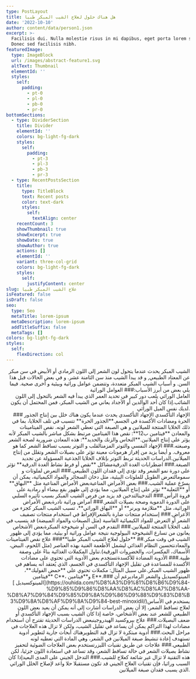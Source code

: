 ```yaml
---
type: PostLayout
title: هل هناك حلول لعلاج الشيب المبكر طبيا
date: '2022-10-10'
author: content/data/person1.json
excerpt: >-
  Facilisis dui. Nulla molestie risus in mi dapibus, eget porta lorem semper.
  Donec sed facilisis nibh.
featuredImage:
  type: ImageBlock
  url: /images/abstract-feature1.svg
  altText: Thumbnail
  elementId: ''
  styles:
    self:
      padding:
        - pt-0
        - pl-0
        - pb-0
        - pr-0
bottomSections:
  - type: DividerSection
    title: Divider
    elementId: ''
    colors: bg-light-fg-dark
    styles:
      self:
        padding:
          - pt-3
          - pl-3
          - pb-3
          - pr-3
  - type: RecentPostsSection
    title:
      type: TitleBlock
      text: Recent posts
      color: text-dark
      styles:
        self:
          textAlign: center
    recentCount: 3
    showThumbnail: true
    showExcerpt: true
    showDate: true
    showAuthor: true
    actions: []
    elementId: ''
    variant: three-col-grid
    colors: bg-light-fg-dark
    styles:
      self:
        justifyContent: center
slug: علاج الشيب المبكر طبيا
isFeatured: false
isDraft: false
seo:
  type: Seo
  metaTitle: lorem-ipsum
  metaDescription: lorem-ipsum
  addTitleSuffix: false
  metaTags: []
colors: bg-light-fg-dark
styles:
  self:
    flexDirection: col
---
```

<div style="text-align: right">الشيب المبكر يحدث عندما يتحول لون الشعر إلى اللون الرمادي أو الأبيض في سن مبكر عن المعتاد الطبيعي, و قد يبدأ الشيب منذ سن الثامنة عشر. و في بعض الحالات قبل هذا السن. و أسباب الشيب المبكر متعددة، وتتضمن عوامل وراثية وبيئية و أخرى صحية. فيما يلي بعض من أبرز الأسباب:### العوامل الوراثية</div>

<div style="text-align: right">العامل الوراثي يلعب دور كبير في تحديد العمر الذي يبدأ فيه الشعر بالتحول إلى اللون الشائب.إذا كان أحد الوالدين أو الأجداد يعاني من الشيب المبكر، فمن المحتمل أن يكون لديك نفس الميل الوراثي.</div>

<div style="text-align: right">### الإجهاد التأكسدي الإجهاد التأكسدي يحدث عندما يكون هناك خلل بين إنتاج الجذور الحرة ومضادات الأكسدة في الجسم.**الجذور الحرة** تتسبب في تلف الخلايا، بما في ذلك الخلايا المنتجة للميلانين و هي الصبغة التي تعطي الشعر لونه. نقص الفيتامينات والمعادن **فيتامين ب12**: نقص هذا الفيتامين مرتبط بشكل مباشر بالشيب المبكر لأنه يؤثر على إنتاج الميلانين.**النحاس والزنك والحديد**: هذه المعادن ضرورية لصحة الشعر وصبغته.###  الإجهاد النفسي والتوتر المزمنالقلب و التوتر يسبب تساقط الشعر كما هو معروف. و أيضا يزيد من إفراز هرمونات معينة تؤثر على بصيلات الشعر وتقلل من إنتاج الميلانين.الدراسات الحديثة تربط التوتر بإتلاف الخلايا الجذعية المسؤولة عن تجديد الصبغة.###  اضطرابات الغدة الدرقيةمشاكل **نقص أو فرط نشاط الغدة الدرقية** تؤثر على دورة نمو الشعر وقد تؤدي إلى فقدان اللون الطبيعي.### التعرض لملوثات و سمومالتعرض الطويل للملوثات البيئية، مثل دخان السجائر والمواد الكيميائية، يمكن أن يسرّع عملية الشيب.###  بعض الأمراض المناعيةبعض الأمراض المناعية مثل **البهاق** أو **الثعلبة** تؤثر على إنتاج الميلانين، مما يؤدي إلى ظهور بقع بيضاء أو رمادية على فروة الرأس.### التدخينالتدخين قد يزيد من فرص الشيب المبكر بسبب تأثيره السلبي على الدورة الدموية وصحة بصيلات الشعر.### أمراض وراثية نادرةبعض الأمراض الوراثية، مثل **متلازمة ويرنر** أو **البهاق الوراثي**، تسبب الشيب المبكر كجزء من الأعراض.### إستخدام منتجات ضارة بالشعرالإفراط في استخدام منتجات تصفيف الشعر أو التعرض للمواد الكيميائية القاسية (مثل الصبغات والمواد المبيضة) قد يتسبب في تلف الخلايا المنتجة للميلانين.### التقدم في السن أو شيخوخة المبكرةبعض الأشخاص يعانون من تسارع الشيخوخة البيولوجية نتيجة عوامل وراثية أو بيئية، مما يؤدي إلى ظهور الشيب في وقت مبكر.## **حلول لعلاج الشيب المبكر طبيا**### علاج نقص الفيتامينات والمعادنتحسين النظام الغذائي ليشمل الأطعمة الغنية بهذه العناصر (مثل اللحوم، البيض، الأسماك، المكسرات، والخضروات الورقية).تناول المكملات الغذائية بناءً على وصفة طبية.### الأدوية المضادة للأكسدةتستخدم بعض الأدوية التي تحتوي على مضادات الأكسدة للمساعدة في تقليل الإجهاد التأكسدي في الجسم، الذي يُعتقد أنه يساهم في ظهور الشيب المبكر.على سبيل المثال: مكملات تحتوي على **حمض الفوليك**، **فيتامين C**، و**فيتامين E**.### المينوكسيديل والشعر الرماديرغم أن [المينوكسيديل ](https://ouhida.com/%D8%A3%D9%81%D8%B6%D9%84-%D9%85%D9%86%D8%AA%D8%AC%D8%A7%D8%AA-%D8%A7%D9%84%D9%85%D9%8A%D9%86%D9%88%D9%83%D8%B3%D9%8A%D8%AF%D9%8A%D9%84-best-minoxidil/)يستخدم في الأساس لعلاج تساقط الشعر، إلا أن بعض الدراسات أشارت إلى أنه يمكن أن يعيد بعض اللون الطبيعي للشعر عند بعض الأشخاص، خاصة إذا كان الشيب بسبب الإجهاد التأكسدي أو ضعف البصيلات.###  علاج بيروكسيد الهيدروجينبعض الدراسات الحديثة تقترح أن استخدام مضادات لهذا التراكم يمكن أن يساعد في تقليل الشيب، ولكن لا تزال هذه العلاجات في مراحل البحث.### أدوية مبتكرة لا تزال قيد التطويرهناك أبحاث جارية لتطوير أدوية تستهدف إعادة تنشيط صبغة الميلانين في الشعر، وهي المادة التي تعطيه لونه الطبيعي.### علاجات عن طريق تقنيات الليزرتستخدم بعض العلاجات الضوئية لتحفيز نشاط بصيلات الشعر في حالة تساقط الشعر، وقد تساعد في استعادة اللون جزئيا، لكن هذه التقنية لا تزال غير شائعة كعلاج للشيب.### التدخل الجيني على المدى البعيدإذا كان السبب وراثيا، فإن تقنيات العلاج الجيني قد تكون مستقبلا حلا واعد لإصلاح الخلل الوراثي الذي يسبب فقدان صبغة الميلانين.</div>

